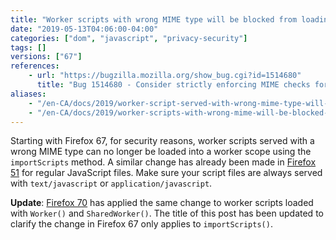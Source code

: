 ```yaml
---
title: "Worker scripts with wrong MIME type will be blocked from loading with `importScripts()`"
date: "2019-05-13T04:06:00-04:00"
categories: ["dom", "javascript", "privacy-security"]
tags: []
versions: ["67"]
references:
    - url: "https://bugzilla.mozilla.org/show_bug.cgi?id=1514680"
      title: "Bug 1514680 - Consider strictly enforcing MIME checks for `importScripts()`."
aliases:
    - "/en-CA/docs/2019/worker-script-served-with-wrong-mime-type-will-be-blocked/"
    - "/en-CA/docs/2019/worker-scripts-with-wrong-mime-will-be-blocked-from-loading-with-importscripts/"
---
```

Starting with Firefox 67, for security reasons, worker scripts served with a wrong MIME type can no longer be loaded into a worker scope using the `importScripts` method. A similar change has already been made in [Firefox 51](https://www.fxsitecompat.dev/en-CA/docs/2016/javascript-served-with-wrong-mime-type-will-be-blocked/) for regular JavaScript files. Make sure your script files are always served with `text/javascript` or `application/javascript`.

**Update**: [Firefox 70](https://www.fxsitecompat.dev/en-CA/docs/2019/worker-scripts-with-wrong-mime-type-will-be-blocked-from-loading-with-worker-or-sharedworker/) has applied the same change to worker scripts loaded with `Worker()` and `SharedWorker()`. The title of this post has been updated to clarify the change in Firefox 67 only applies to `importScripts()`.
